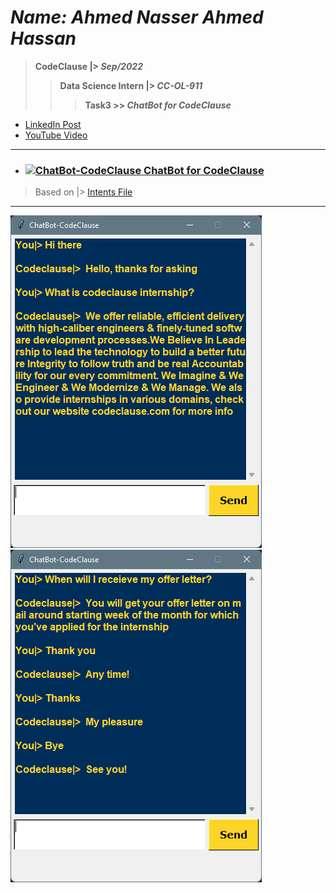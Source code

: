 # ***Name: Ahmed Nasser Ahmed Hassan***
> **CodeClause |> *Sep/2022***
>> **Data Science Intern |> *CC-OL-911***
>>> **Task3 >> *ChatBot for CodeClause***

- <a href="https://www.linkedin.com/posts/ahmednasser1601_chatbot-data-science-codeclause-activity-6981536216462581760-NIzJ?utm_source=share&utm_medium=member_desktop">LinkedIn Post</a>
- <a href="https://youtu.be/4GylQMG-bto">YouTube Video</a>

---

  - ### <a title="AhmedNasser1601/ChatBot-CodeClause" href="ChatBot_CodeClause.ipynb"><img width="60" alt="ChatBot-CodeClause" src="https://www.clipartmax.com/png/small/250-2501985_siks-cbs-datacamp-spark-tutorial-notebook-jupyter-notebook-icon.png"> ChatBot for CodeClause</a>
  
  > Based on |> <a href="/intents.json">Intents File</a>
  
---

<img src="/Screens/1.png">   <img src="/Screens/2.png">
